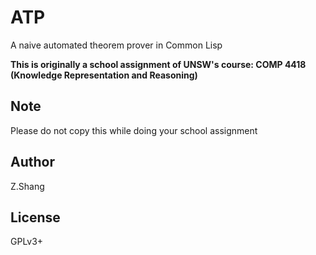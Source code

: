 # ATP
A naive automated theorem prover in Common Lisp

**This is originally a school assignment of UNSW's course: COMP 4418 (Knowledge Representation and Reasoning)**

## Note
Please do not copy this while doing your school assignment

## Author
Z.Shang

## License
GPLv3+
